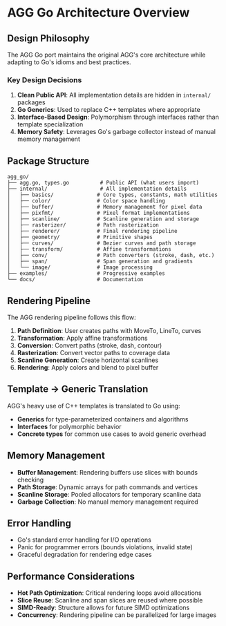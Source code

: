 # AGG Go Architecture Overview

## Design Philosophy

The AGG Go port maintains the original AGG's core architecture while adapting to Go's idioms and best practices.

### Key Design Decisions

1. **Clean Public API**: All implementation details are hidden in `internal/` packages
2. **Go Generics**: Used to replace C++ templates where appropriate
3. **Interface-Based Design**: Polymorphism through interfaces rather than template specialization
4. **Memory Safety**: Leverages Go's garbage collector instead of manual memory management

## Package Structure

```
agg_go/
├── agg.go, types.go          # Public API (what users import)
├── internal/                 # All implementation details
│   ├── basics/              # Core types, constants, math utilities
│   ├── color/               # Color space handling
│   ├── buffer/              # Memory management for pixel data
│   ├── pixfmt/              # Pixel format implementations
│   ├── scanline/            # Scanline generation and storage
│   ├── rasterizer/          # Path rasterization
│   ├── renderer/            # Final rendering pipeline
│   ├── geometry/            # Primitive shapes
│   ├── curves/              # Bezier curves and path storage
│   ├── transform/           # Affine transformations
│   ├── conv/                # Path converters (stroke, dash, etc.)
│   ├── span/                # Span generation and gradients
│   └── image/               # Image processing
├── examples/                # Progressive examples
└── docs/                    # Documentation
```

## Rendering Pipeline

The AGG rendering pipeline follows this flow:

1. **Path Definition**: User creates paths with MoveTo, LineTo, curves
2. **Transformation**: Apply affine transformations
3. **Conversion**: Convert paths (stroke, dash, contour)
4. **Rasterization**: Convert vector paths to coverage data
5. **Scanline Generation**: Create horizontal scanlines
6. **Rendering**: Apply colors and blend to pixel buffer

## Template → Generic Translation

AGG's heavy use of C++ templates is translated to Go using:

- **Generics** for type-parameterized containers and algorithms
- **Interfaces** for polymorphic behavior
- **Concrete types** for common use cases to avoid generic overhead

## Memory Management

- **Buffer Management**: Rendering buffers use slices with bounds checking
- **Path Storage**: Dynamic arrays for path commands and vertices
- **Scanline Storage**: Pooled allocators for temporary scanline data
- **Garbage Collection**: No manual memory management required

## Error Handling

- Go's standard error handling for I/O operations
- Panic for programmer errors (bounds violations, invalid state)
- Graceful degradation for rendering edge cases

## Performance Considerations

- **Hot Path Optimization**: Critical rendering loops avoid allocations
- **Slice Reuse**: Scanline and span slices are reused where possible
- **SIMD-Ready**: Structure allows for future SIMD optimizations
- **Concurrency**: Rendering pipeline can be parallelized for large images
